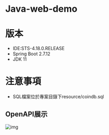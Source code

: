 # Java-web-demo

# 版本
* IDE:STS-4.18.0.RELEASE
* Spring Boot 2.7.12
* JDK 11

# 注意事項
* SQL檔案位於專案目錄下resource/coindb.sql

## OpenAPI展示
![img](https://github.com/jerome1103/java-web/assets/87421348/c6489e1e-9a27-4423-a1e3-20ba565e3e55)
